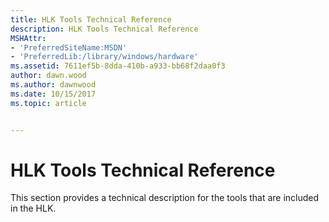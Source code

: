 ```yaml
---
title: HLK Tools Technical Reference
description: HLK Tools Technical Reference
MSHAttr:
- 'PreferredSiteName:MSDN'
- 'PreferredLib:/library/windows/hardware'
ms.assetid: 7611ef5b-8dda-410b-a933-bb68f2daa0f3
author: dawn.wood
ms.author: dawnwood
ms.date: 10/15/2017
ms.topic: article


---
```


# HLK Tools Technical Reference


This section provides a technical description for the tools that are included in the HLK.


 

 






